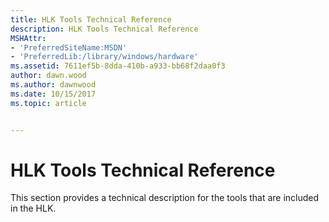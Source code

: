 ```yaml
---
title: HLK Tools Technical Reference
description: HLK Tools Technical Reference
MSHAttr:
- 'PreferredSiteName:MSDN'
- 'PreferredLib:/library/windows/hardware'
ms.assetid: 7611ef5b-8dda-410b-a933-bb68f2daa0f3
author: dawn.wood
ms.author: dawnwood
ms.date: 10/15/2017
ms.topic: article


---
```


# HLK Tools Technical Reference


This section provides a technical description for the tools that are included in the HLK.


 

 






